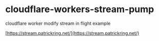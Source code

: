 # cloudflare-workers-stream-pump

cloudflare worker modify stream in flight example

[https://stream.patrickring.net/](https://stream.patrickring.net/)
